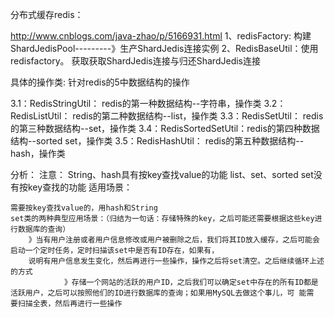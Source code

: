 分布式缓存redis：

http://www.cnblogs.com/java-zhao/p/5166931.html
1、redisFactory:
	构建ShardJedisPool---------》生产ShardJedis连接实例
2、RedisBaseUtil：使用redisfactory。
	获取获取ShardJedis连接与归还ShardJedis连接
	
具体的操作类:
	针对redis的5中数据结构的操作
	
3.1：RedisStringUtil：	redis的第一种数据结构--字符串，操作类
3.2：RedisListUtil：		redis的第二种数据结构--list，操作类
3.3：RedisSetUtil：		redis的第三种数据结构--set，操作类
3.4：RedisSortedSetUtil：redis的第四种数据结构--sorted set，操作类
3.5：RedisHashUtil：		redis的第五种数据结构--hash，操作类



分析：
注意：
	String、hash具有按key查找value的功能
	list、set、sorted set没有按key查找的功能
适用场景：

	需要按key查找value的，用hash和String
	set类的两种典型应用场景：（归结为一句话：存储特殊的key，之后可能还需要根据这些key进行数据库的查询）
		》当有用户注册或者用户信息修改或用户被删除之后，我们将其ID放入缓存，之后可能会启动一个定时任务，定时扫描该set中是否有ID存在，如果有，
		说明有用户信息发生变化，然后再进行一些操作，操作之后将set清空。之后继续循环上述的方式
	            》存储一个网站的活跃的用户ID，之后我们可以确定set中存在的所有ID都是活跃用户，之后可以按照他们的ID进行数据库的查询；如果用MySQL去做这个事儿，可 能需 要扫描全表，然后再进行一些操作
	
	